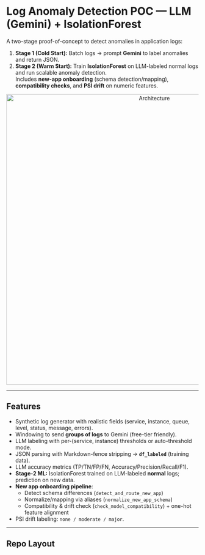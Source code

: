 # Log Anomaly Detection POC — LLM (Gemini) + IsolationForest

A two-stage proof-of-concept to detect anomalies in application logs:

1) **Stage 1 (Cold Start):** Batch logs → prompt **Gemini** to label anomalies and return JSON.  
2) **Stage 2 (Warm Start):** Train **IsolationForest** on LLM-labeled normal logs and run scalable anomaly detection.  
Includes **new-app onboarding** (schema detection/mapping), **compatibility checks**, and **PSI drift** on numeric features.

<p align="center">
  <img src="assets/architecture.png" alt="Architecture" width="760">
</p>

---

## Features

- Synthetic log generator with realistic fields (service, instance, queue, level, status, message, errors).
- Windowing to send **groups of logs** to Gemini (free-tier friendly).
- LLM labeling with per-(service, instance) thresholds or auto-threshold mode.
- JSON parsing with Markdown-fence stripping → **`df_labeled`** (training data).
- LLM accuracy metrics (TP/TN/FP/FN, Accuracy/Precision/Recall/F1).
- **Stage-2 ML:** IsolationForest trained on LLM-labeled **normal** logs; prediction on new data.
- **New app onboarding pipeline**:
  - Detect schema differences (`detect_and_route_new_app`)
  - Normalize/mapping via aliases (`normalize_new_app_schema`)
  - Compatibility & drift check (`check_model_compatibility`) + one-hot feature alignment
- PSI drift labeling: `none / moderate / major`.

---

## Repo Layout


